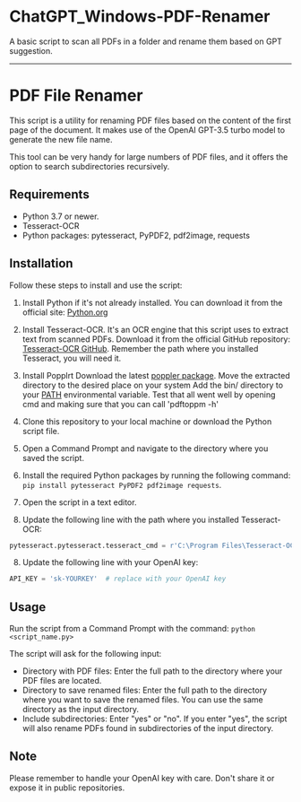 # ChatGPT_Windows-PDF-Renamer
A basic script to scan all PDFs in a folder and rename them based on GPT suggestion.

---

# PDF File Renamer

This script is a utility for renaming PDF files based on the content of the first page of the document. It makes use of the OpenAI GPT-3.5 turbo model to generate the new file name.

This tool can be very handy for large numbers of PDF files, and it offers the option to search subdirectories recursively.

## Requirements

- Python 3.7 or newer.
- Tesseract-OCR
- Python packages: pytesseract, PyPDF2, pdf2image, requests

## Installation

Follow these steps to install and use the script:

1. Install Python if it's not already installed. You can download it from the official site: [Python.org](https://www.python.org/)

2. Install Tesseract-OCR. It's an OCR engine that this script uses to extract text from scanned PDFs. Download it from the official GitHub repository: [Tesseract-OCR GitHub](https://github.com/UB-Mannheim/tesseract/wiki). Remember the path where you installed Tesseract, you will need it.
   
4. Install Popplrt
    Download the latest [poppler package](https://github.com/oschwartz10612/poppler-windows/releases/).
    Move the extracted directory to the desired place on your system
    Add the bin/ directory to your [PATH](https://www.architectryan.com/2018/03/17/add-to-the-path-on-windows-10/) environmental variable.
    Test that all went well by opening cmd and making sure that you can call 'pdftoppm -h'

5. Clone this repository to your local machine or download the Python script file.

6. Open a Command Prompt and navigate to the directory where you saved the script.

7. Install the required Python packages by running the following command: `pip install pytesseract PyPDF2 pdf2image requests`.

8. Open the script in a text editor.

9. Update the following line with the path where you installed Tesseract-OCR:
```python
pytesseract.pytesseract.tesseract_cmd = r'C:\Program Files\Tesseract-OCR\tesseract.exe'  # adjust the path accordingly
```
8. Update the following line with your OpenAI key:
```python
API_KEY = 'sk-YOURKEY'  # replace with your OpenAI key
```

## Usage

Run the script from a Command Prompt with the command: `python <script_name.py>`

The script will ask for the following input:

- Directory with PDF files: Enter the full path to the directory where your PDF files are located.
- Directory to save renamed files: Enter the full path to the directory where you want to save the renamed files. You can use the same directory as the input directory.
- Include subdirectories: Enter "yes" or "no". If you enter "yes", the script will also rename PDFs found in subdirectories of the input directory.

## Note

Please remember to handle your OpenAI key with care. Don't share it or expose it in public repositories.
